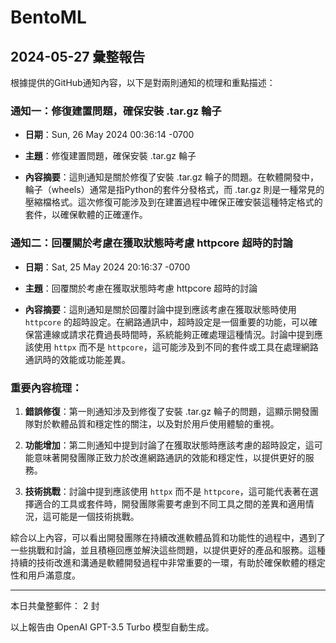 # BentoML

## 2024-05-27 彙整報告

根據提供的GitHub通知內容，以下是對兩則通知的梳理和重點描述：



### 通知一：修復建置問題，確保安裝 .tar.gz 輪子

- **日期**：Sun, 26 May 2024 00:36:14 -0700

- **主題**：修復建置問題，確保安裝 .tar.gz 輪子

- **內容摘要**：這則通知是關於修復了安裝 .tar.gz 輪子的問題。在軟體開發中，輪子（wheels）通常是指Python的套件分發格式，而 .tar.gz 則是一種常見的壓縮檔格式。這次修復可能涉及到在建置過程中確保正確安裝這種特定格式的套件，以確保軟體的正確運作。



### 通知二：回覆關於考慮在獲取狀態時考慮 httpcore 超時的討論

- **日期**：Sat, 25 May 2024 20:16:37 -0700

- **主題**：回覆關於考慮在獲取狀態時考慮 httpcore 超時的討論

- **內容摘要**：這則通知是關於回覆討論中提到應該考慮在獲取狀態時使用 `httpcore` 的超時設定。在網路通訊中，超時設定是一個重要的功能，可以確保當連線或請求花費過長時間時，系統能夠正確處理這種情況。討論中提到應該使用 `httpx` 而不是 `httpcore`，這可能涉及到不同的套件或工具在處理網路通訊時的效能或功能差異。



### 重要內容梳理：

1. **錯誤修復**：第一則通知涉及到修復了安裝 .tar.gz 輪子的問題，這顯示開發團隊對於軟體品質和穩定性的關注，以及對於用戶使用體驗的重視。

   

2. **功能增加**：第二則通知中提到討論了在獲取狀態時應該考慮的超時設定，這可能意味著開發團隊正致力於改進網路通訊的效能和穩定性，以提供更好的服務。



3. **技術挑戰**：討論中提到應該使用 `httpx` 而不是 `httpcore`，這可能代表著在選擇適合的工具或套件時，開發團隊需要考慮到不同工具之間的差異和適用情況，這可能是一個技術挑戰。



綜合以上內容，可以看出開發團隊在持續改進軟體品質和功能性的過程中，遇到了一些挑戰和討論，並且積極回應並解決這些問題，以提供更好的產品和服務。這種持續的技術改進和溝通是軟體開發過程中非常重要的一環，有助於確保軟體的穩定性和用戶滿意度。



---



本日共彙整郵件： 2 封



以上報告由 OpenAI GPT-3.5 Turbo 模型自動生成。